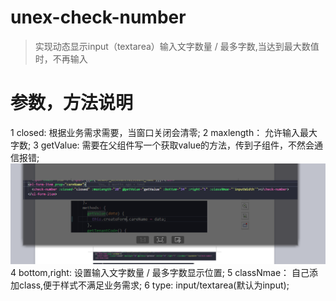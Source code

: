 # unex-check-number
> 实现动态显示input（textarea）输入文字数量 / 最多字数,当达到最大数值时，不再输入

# 参数，方法说明
 1 closed: 根据业务需求需要，当窗口关闭会清零;
 2 maxlength： 允许输入最大字数;
 3 getValue: 需要在父组件写一个获取value的方法，传到子组件，不然会通信报错;
   ![示例](./caption.png)
 4 bottom,right: 设置输入文字数量 / 最多字数显示位置;
 5 classNmae： 自己添加class,便于样式不满足业务需求;
 6 type: input/textarea(默认为input);